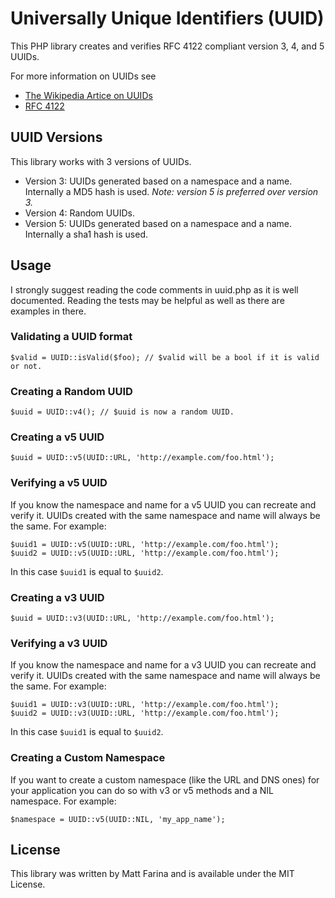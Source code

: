 # Universally Unique Identifiers (UUID)

This PHP library creates and verifies RFC 4122 compliant version 3, 4, and 5 UUIDs.

For more information on UUIDs see

* [The Wikipedia Artice on UUIDs](https://en.wikipedia.org/wiki/UUID)
* [RFC 4122](https://tools.ietf.org/html/rfc4122)

## UUID Versions

This library works with 3 versions of UUIDs.

* Version 3: UUIDs generated based on a namespace and a name. Internally a MD5 hash is used. _Note: version 5 is preferred over version 3._
* Version 4: Random UUIDs.
* Version 5: UUIDs generated based on a namespace and a name. Internally a sha1 hash is used.

## Usage

I strongly suggest reading the code comments in uuid.php as it is well documented. Reading the tests may be helpful as well as there are examples in there.

### Validating a UUID format

    $valid = UUID::isValid($foo); // $valid will be a bool if it is valid or not.

### Creating a Random UUID

    $uuid = UUID::v4(); // $uuid is now a random UUID.

### Creating a v5 UUID

    $uuid = UUID::v5(UUID::URL, 'http://example.com/foo.html');

### Verifying a v5 UUID

If you know the namespace and name for a v5 UUID you can recreate and verify it. UUIDs created with the same namespace and name will always be the same. For example:

    $uuid1 = UUID::v5(UUID::URL, 'http://example.com/foo.html');
    $uuid2 = UUID::v5(UUID::URL, 'http://example.com/foo.html');

In this case `$uuid1` is equal to `$uuid2`.

### Creating a v3 UUID

    $uuid = UUID::v3(UUID::URL, 'http://example.com/foo.html');

### Verifying a v3 UUID

If you know the namespace and name for a v3 UUID you can recreate and verify it. UUIDs created with the same namespace and name will always be the same. For example:

    $uuid1 = UUID::v3(UUID::URL, 'http://example.com/foo.html');
    $uuid2 = UUID::v3(UUID::URL, 'http://example.com/foo.html');

In this case `$uuid1` is equal to `$uuid2`.

### Creating a Custom Namespace

If you want to create a custom namespace (like the URL and DNS ones) for your application you can do so with v3 or v5 methods and a NIL namespace. For example:

    $namespace = UUID::v5(UUID::NIL, 'my_app_name');


## License

This library was written by Matt Farina and is available under the MIT License.